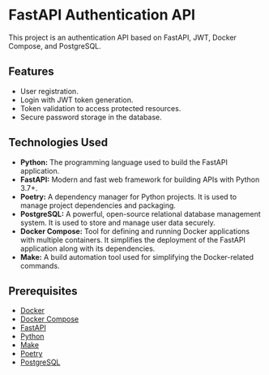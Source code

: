# FastAPI Authentication API

This project is an authentication API based on FastAPI, JWT, Docker Compose, and PostgreSQL.

## Features

- User registration.
- Login with JWT token generation.
- Token validation to access protected resources.
- Secure password storage in the database.

## Technologies Used

- **Python:** The programming language used to build the FastAPI application.
- **FastAPI:** Modern and fast web framework for building APIs with Python 3.7+.
- **Poetry:** A dependency manager for Python projects. It is used to manage project dependencies and packaging.
- **PostgreSQL:** A powerful, open-source relational database management system. It is used to store and manage user data securely.
- **Docker Compose:** Tool for defining and running Docker applications with multiple containers. It simplifies the deployment of the FastAPI application along with its dependencies.
- **Make:** A build automation tool used for simplifying the Docker-related commands.



## Prerequisites

- [Docker](https://docs.docker.com/get-docker/)
- [Docker Compose](https://docs.docker.com/compose/install/)
- [FastAPI](https://fastapi.tiangolo.com/)
- [Python](https://www.python.org/)
- [Make](https://www.gnu.org/software/make/)
- [Poetry](https://python-poetry.org/)
- [PostgreSQL](https://www.postgresql.org/)

